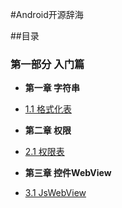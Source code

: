 #Android开源辞海

##目录

### 第一部分 入门篇

* **第一章 字符串**
 - [1.1 格式化表](1.1格式化表.md)
* **第二章 权限**
 - [2.1 权限表](2.1权限表.md)
* **第三章 控件WebView**
 - [3.1 JsWebView](3.1JsWebView.md)
 
